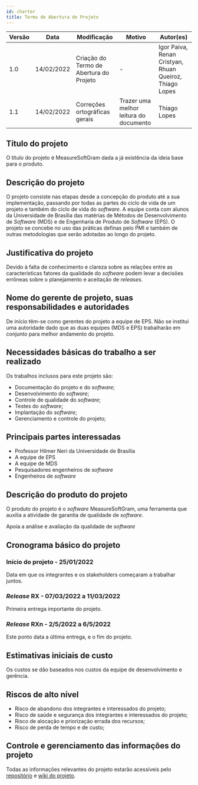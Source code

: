 ```yaml
---
id: charter
title: Termo de Abertura de Projeto
---
```


| Versão | Data       | Modificação                    | Motivo | Autor(es) |
| ------ | ---------- | ------------------------------ | ------ | ----- |
| 1.0    | 14/02/2022 | Criação do Termo de Abertura do Projeto | - | Igor Paiva, Renan Cristyan, Rhuan Queiroz, Thiago Lopes |
| 1.1    | 14/02/2022 | Correções ortográficas gerais | Trazer uma melhor leitura do documento | Thiago Lopes |

## Título do projeto

O título do projeto é MeasureSoftGram dada a já existência da ideia base para o produto.

## Descrição do projeto

O projeto consiste nas etapas desde a concepção do produto até a sua implementação, passando por todas as partes do ciclo de vida de um projeto e também do ciclo de vida do *software*. A equipe conta com alunos da Universidade de Brasília das matérias de Métodos de Desenvolvimento de *Software* (MDS) e de Engenharia de Produto de *Software* (EPS). O projeto se concebe no uso das práticas definas pelo PMI e também de outras metodologias que serão adotadas ao longo do projeto.

## Justificativa do projeto

Devido à falta de conhecimento e clareza sobre as relações entre as características fatores da qualidade do *software* podem levar a decisões errôneas sobre o planejamento e aceitação de *releases*.

## Nome do gerente de projeto, suas responsabilidades e autoridades

De início têm-se como gerentes do projeto a equipe de EPS. Não se institui uma autoridade dado que as duas equipes (MDS e EPS) trabalharão em conjunto para melhor andamento do projeto.

## Necessidades básicas do trabalho a ser realizado

Os trabalhos inclusos para este projeto são:

- Documentação do projeto e do *software*;
- Desenvolvimento do *software*;
- Controle de qualidade do *software*;
- Testes do *software*;
- Implantação do *software*;
- Gerenciamento e controle do projeto;

## Principais partes interessadas

- Professor Hilmer Neri da Universidade de Brasília
- A equipe de EPS
- A equipe de MDS
- Pesquisadores engenheiros de *software*
- Engenheiros de *software*

## Descrição do produto do projeto

O produto do projeto é o *software* MeasureSoftGram, uma ferramenta que auxilia a atividade de garantia de qualidade de *software*.

Apoia a análise e avaliação da qualidade de *software*

## Cronograma básico do projeto

### Início do projeto - 25/01/2022

Data em que os integrantes e os stakeholders começaram a trabalhar juntos.

### *Release* RX - 07/03/2022 a 11/03/2022

Primeira entrega importante do projeto.

### *Release* RXn - 2/5/2022 a 6/5/2022

Este ponto data a última entrega, e o fim do projeto.

## Estimativas iniciais de custo

Os custos se dão baseados nos custos da equipe de desenvolvimento e gerência.

## Riscos de alto nível

- Risco de abandono dos integrantes e interessados do projeto;
- Risco de saúde e segurança dos integrantes e interessados do projeto;
- Risco de alocação e priorização errada dos recursos;
- Risco de perda de tempo e de custo;

## Controle e gerenciamento das informações do projeto

Todas as informações relevantes do projeto estarão acessíveis pelo [repositório](https://github.com/fga-eps-mds/2021-2-MeasureSoftGram-Doc) e [wiki do projeto](https://fga-eps-mds.github.io/2021-2-MeasureSoftGram-Doc/).
